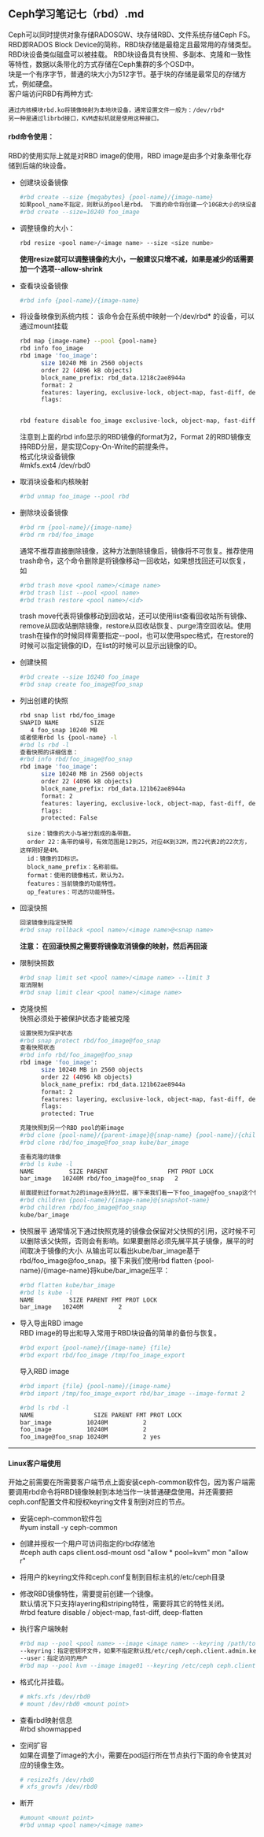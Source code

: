 ## Ceph学习笔记七（rbd）.md

Ceph可以同时提供对象存储RADOSGW、块存储RBD、文件系统存储Ceph FS。 RBD即RADOS Block Device的简称，RBD块存储是最稳定且最常用的存储类型。RBD块设备类似磁盘可以被挂载。 RBD块设备具有快照、多副本、克隆和一致性等特性，数据以条带化的方式存储在Ceph集群的多个OSD中。  
块是一个有序字节，普通的块大小为512字节。基于块的存储是最常见的存储方式，例如硬盘。  
客户端访问RBD有两种方式:

    通过内核模块rbd.ko将镜像映射为本地块设备，通常设置文件一般为：/dev/rbd*
    另一种是通过librbd接口，KVM虚拟机就是使用这种接口。 
#### rbd命令使用：
RBD的使用实际上就是对RBD image的使用，RBD image是由多个对象条带化存储到后端的块设备。  
- 创建块设备镜像  
  ``` bash
  #rbd create --size {megabytes} {pool-name}/{image-name}
  如果pool_name不指定，则默认的pool是rbd。 下面的命令将创建一个10GB大小的块设备
  #rbd create --size=10240 foo_image
  ```

- 调整镜像的大小：
  ``` bash
  rbd resize <pool name>/<image name> --size <size numbe>
  ```
  **使用resize就可以调整镜像的大小，一般建议只增不减，如果是减少的话需要加一个选项--allow-shrink**

- 查看块设备镜像  
  ``` bash
  #rbd info {pool-name}/{image-name}
  ```
- 将设备映像到系统内核：
  该命令会在系统中映射一个/dev/rbd* 的设备，可以通过mount挂载
  ``` bash
  rbd map {image-name} --pool {pool-name}
  rbd info foo_image
  rbd image 'foo_image':
        size 10240 MB in 2560 objects
        order 22 (4096 kB objects)
        block_name_prefix: rbd_data.1218c2ae8944a
        format: 2
        features: layering, exclusive-lock, object-map, fast-diff, deep-flatten
        flags:


  rbd feature disable foo_image exclusive-lock, object-map, fast-diff, deep-flatten --pool rbd
  ```
  注意到上面的rbd info显示的RBD镜像的format为2，Format 2的RBD镜像支持RBD分层，是实现Copy-On-Write的前提条件。  
  格式化块设备镜像  
  #mkfs.ext4 /dev/rbd0  

- 取消块设备和内核映射
  ``` bash
  #rbd unmap foo_image --pool rbd
  ```
- 删除块设备镜像
  ``` bash
  #rbd rm {pool-name}/{image-name}
  #rbd rm rbd/foo_image
  ```
  通常不推荐直接删除镜像，这种方法删除镜像后，镜像将不可恢复。推荐使用trash命令，这个命令删除是将镜像移动一回收站，如果想找回还可以恢复，如
  ``` bash
  #rbd trash move <pool name>/<image name>
  #rbd trash list --pool <pool name>
  #rbd trash restore <pool name>/<id>
  ```
  trash move代表将镜像移动到回收站，还可以使用list查看回收站所有镜像、remove从回收站删除镜像，restore从回收站恢复、purge清空回收站。使用trash在操作的时候同样需要指定--pool，也可以使用spec格式，在restore的时候可以指定镜像的ID，在list的时候可以显示出镜像的ID。


- 创建快照
  ``` bash
  #rbd create --size 10240 foo_image
  #rbd snap create foo_image@foo_snap
  ```
- 列出创建的快照
  ``` bash
  rbd snap list rbd/foo_image
  SNAPID NAME         SIZE
     4 foo_snap 10240 MB
  或者使用rbd ls {pool-name} -l
  #rbd ls rbd -l 
  查看快照的详细信息：
  #rbd info rbd/foo_image@foo_snap
  rbd image 'foo_image':
        size 10240 MB in 2560 objects
        order 22 (4096 kB objects)
        block_name_prefix: rbd_data.121b62ae8944a
        format: 2
        features: layering, exclusive-lock, object-map, fast-diff, deep-flatten
        flags:
        protected: False
  ```
  ``` text
    size：镜像的大小与被分割成的条带数。
    order 22：条带的编号，有效范围是12到25，对应4K到32M，而22代表2的22次方，这样刚好是4M。
    id：镜像的ID标识。
    block_name_prefix：名称前缀。
    format：使用的镜像格式，默认为2。
    features：当前镜像的功能特性。
    op_features：可选的功能特性。
  ```

- 回滚快照
  ``` bash
  回滚镜像到指定快照
  #rbd snap rollback <pool name>/<image name>@<snap name>
  ```
  **注意： 在回滚快照之需要将镜像取消镜像的映射，然后再回滚**

- 限制快照数
  ``` bash
  #rbd snap limit set <pool name>/<image name> --limit 3
  取消限制
  #rbd snap limit clear <pool name>/<image name>
  ```

- 克隆快照  
  快照必须处于被保护状态才能被克隆  
  ``` bash
  设置快照为保护状态
  #rbd snap protect rbd/foo_image@foo_snap
  查看快照状态
  #rbd info rbd/foo_image@foo_snap
  rbd image 'foo_image':
        size 10240 MB in 2560 objects
        order 22 (4096 kB objects)
        block_name_prefix: rbd_data.121b62ae8944a
        format: 2
        features: layering, exclusive-lock, object-map, fast-diff, deep-flatten
        flags:
        protected: True

  克隆快照到另一个RBD pool的新image
  #rbd clone {pool-name}/{parent-image}@{snap-name} {pool-name}/{child-image-name}
  #rbd clone rbd/foo_image@foo_snap kube/bar_image

  查看克隆的镜像
  #rbd ls kube -l
  NAME          SIZE PARENT                 FMT PROT LOCK
  bar_image   10240M rbd/foo_image@foo_snap   2

  前面提到过format为2的image支持分层，接下来我们看一下foo_image@foo_snap这个快照的children：
  #rbd children {pool-name}/{image-name}@{snapshot-name}
  #rbd children rbd/foo_image@foo_snap
  kube/bar_image
  ``` 
- 快照展平
  通常情况下通过快照克隆的镜像会保留对父快照的引用，这时候不可以删除该父快照，否则会有影响。如果要删除必须先展平其子镜像，展平的时间取决于镜像的大小.
  从输出可以看出kube/bar_image基于rbd/foo_image@foo_snap。接下来我们使用rbd flatten {pool-name}/{image-name}将kube/bar_image压平：  
  ``` bash
  #rbd flatten kube/bar_image
  #rbd ls kube -l
  NAME          SIZE PARENT FMT PROT LOCK
  bar_image   10240M          2
  ``` 
- 导入导出RBD image  
  RBD image的导出和导入常用于RBD块设备的简单的备份与恢复。  
  ``` bash
  #rbd export {pool-name}/{image-name} {file}
  #rbd export rbd/foo_image /tmp/foo_image_export
  ```
  导入RBD image   
  ``` bash
  #rbd import {file} {pool-name}/{image-name}
  #rbd import /tmp/foo_image_export rbd/bar_image --image-format 2

  #rbd ls rbd -l
  NAME                 SIZE PARENT FMT PROT LOCK
  bar_image          10240M          2
  foo_image          10240M          2
  foo_image@foo_snap 10240M          2 yes
  ``` 
---
#### Linux客户端使用  
开始之前需要在所需要客户端节点上面安装ceph-common软件包，因为客户端需要调用rbd命令将RBD镜像映射到本地当作一块普通硬盘使用。并还需要把ceph.conf配置文件和授权keyring文件复制到对应的节点。   

- 安装ceph-common软件包  
  #yum install -y ceph-common   

- 创建并授权一个用户可访问指定的rbd存储池  
  #ceph auth caps client.osd-mount osd "allow * pool=kvm" mon "allow r"  

- 将用户的keyring文件和ceph.conf复制到目标主机的/etc/ceph目录  
  
- 修改RBD镜像特性，需要提前创建一个镜像。    
  默认情况下只支持layering和striping特性，需要将其它的特性关闭。  
  #rbd feature disable <pool name>/<image name> object-map, fast-diff, deep-flatten  

- 执行客户端映射  
  ``` bash
  #rbd map --pool <pool name> --image <image name> --keyring /path/to/keyring --user <userType.id>  
  --keyring：指定密钥环文件，如果不指定默认找/etc/ceph/ceph.client.admin.keyring。  
  --user：指定访问的用户   
  #rbd map --pool kvm --image image01 --keyring /etc/ceph ceph.client.osd-mount.keyring --user osd-mount
  ```

- 格式化并挂载。  
  ``` bash
  # mkfs.xfs /dev/rbd0
  # mount /dev/rbd0 <mount point>
  ```

- 查看rbd映射信息  
  #rbd showmapped  

-  空间扩容   
   如果在调整了image的大小，需要在pod运行所在节点执行下面的命令使其对应的镜像生效。  
   ``` bash
   # resize2fs /dev/rbd0
   # xfs_growfs /dev/rbd0
   ```

- 断开  
  ``` bash
  #umount <mount point>
  #rbd unmap <pool name>/<image name>
  ```
